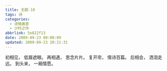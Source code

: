 ```yaml
---
title: 无题-10
tags: 诗
categories:
  - 诗情画意
  - 少时之作
abbrlink: 5e822f13
date: 2009-09-23 00:00:09
updated: 2009-09-23 20:21:31
---
```


初相见，
低眉遮眼。
再相遇，
思念片片。
复开帘，
情诗百篇。
后相会，
洒泪走远。
到头来，
一厢情愿。